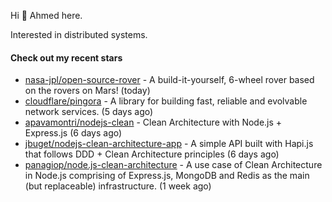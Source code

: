 Hi 👋 Ahmed here.

Interested in distributed systems.

#### Check out my recent stars

- [nasa-jpl/open-source-rover](https://github.com/nasa-jpl/open-source-rover) - A build-it-yourself, 6-wheel rover based on the rovers on Mars! (today)
- [cloudflare/pingora](https://github.com/cloudflare/pingora) - A library for building fast, reliable and evolvable network services. (5 days ago)
- [apavamontri/nodejs-clean](https://github.com/apavamontri/nodejs-clean) - Clean Architecture with Node.js &#43; Express.js (6 days ago)
- [jbuget/nodejs-clean-architecture-app](https://github.com/jbuget/nodejs-clean-architecture-app) - A simple API built with Hapi.js that follows DDD &#43; Clean Architecture principles (6 days ago)
- [panagiop/node.js-clean-architecture](https://github.com/panagiop/node.js-clean-architecture) - A use case of Clean Architecture in Node.js comprising of Express.js, MongoDB and Redis as the main (but replaceable) infrastructure. (1 week ago)

